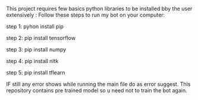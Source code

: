 This project requires few basics python libraries to be installed bby the user extensively :
Follow these steps to run my bot on your computer:


step 1:
pyhon install pip

step 2:
pip install tensorflow

step 3:
pip install numpy

step 4:
pip install nltk

step 5:
pip install tflearn



IF still any error shows while running the main file do as error suggest.
This repository contains pre trained model so u need not to train the bot again.
